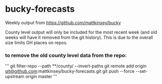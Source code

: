# bucky-forecasts

Weekly output from https://github.com/mattkinsey/bucky

County level output will only be included for the most recent week (and old weeks will have it removed from the git history). This is due to the overall size limits GH places on repos.

### to remove the old county level data from the repo:
'''
git filter-repo --path \**/county/ --invert-paths
git remote add origin git@github.com:mattkinsey/bucky-forecasts.git
git push --force --set-upstream origin master
'''

